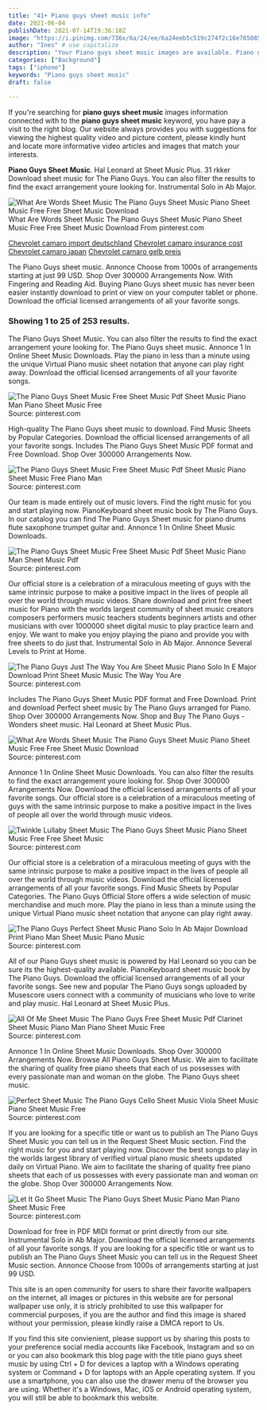 ```yaml
---
title: "41+ Piano guys sheet music info"
date: 2021-06-04
publishDate: 2021-07-14T19:36:18Z
image: "https://i.pinimg.com/736x/6a/24/ee/6a24eeb5c519c274f2c16e765085158d.jpg"
author: "Ines" # use capitalize
description: "Your Piano guys sheet music images are available. Piano guys sheet music are a topic that is being searched for and liked by netizens now. You can Find and Download the Piano guys sheet music files here. Find and Download all free photos and vectors."
categories: ["Background"]
tags: ["iphone"]
keywords: "Piano guys sheet music"
draft: false

---
```


If you're searching for **piano guys sheet music** images information connected with to the **piano guys sheet music** keyword, you have pay a visit to the right  blog.  Our website always  provides you with  suggestions  for viewing  the highest  quality video and picture  content, please kindly hunt and locate more informative video articles and images  that match your interests.

**Piano Guys Sheet Music**. Hal Leonard at Sheet Music Plus. 31 rkker Download sheet music for The Piano Guys. You can also filter the results to find the exact arrangement youre looking for. Instrumental Solo in Ab Major.

![What Are Words Sheet Music The Piano Guys Sheet Music Piano Sheet Music Free Free Sheet Music Download](https://i.pinimg.com/originals/bd/d5/d5/bdd5d5609e6b9688b42fbb81308f0596.png "What Are Words Sheet Music The Piano Guys Sheet Music Piano Sheet Music Free Free Sheet Music Download")
What Are Words Sheet Music The Piano Guys Sheet Music Piano Sheet Music Free Free Sheet Music Download From pinterest.com

[Chevrolet camaro import deutschland](/chevrolet-camaro-import-deutschland/)
[Chevrolet camaro insurance cost](/chevrolet-camaro-insurance-cost/)
[Chevrolet camaro japan](/chevrolet-camaro-japan/)
[Chevrolet camaro gelb preis](/chevrolet-camaro-gelb-preis/)

The Piano Guys sheet music. Annonce Choose from 1000s of arrangements starting at just 99 USD. Shop Over 300000 Arrangements Now. With Fingering and Reading Aid. Buying Piano Guys sheet music has never been easier instantly download to print or view on your computer tablet or phone. Download the official licensed arrangements of all your favorite songs.

### Showing 1 to 25 of 253 results.

The Piano Guys Sheet Music. You can also filter the results to find the exact arrangement youre looking for. The Piano Guys sheet music. Annonce 1 In Online Sheet Music Downloads. Play the piano in less than a minute using the unique Virtual Piano music sheet notation that anyone can play right away. Download the official licensed arrangements of all your favorite songs.


![The Piano Guys Sheet Music Free Sheet Music Pdf Sheet Music Piano Man Piano Sheet Music Free](https://i.pinimg.com/736x/87/c5/b0/87c5b093ae21818e57f73ddfcd409cb9.jpg "The Piano Guys Sheet Music Free Sheet Music Pdf Sheet Music Piano Man Piano Sheet Music Free")
Source: pinterest.com

High-quality The Piano Guys sheet music to download. Find Music Sheets by Popular Categories. Download the official licensed arrangements of all your favorite songs. Includes The Piano Guys Sheet Music PDF format and Free Download. Shop Over 300000 Arrangements Now.

![The Piano Guys Sheet Music Free Sheet Music Pdf Sheet Music Piano Sheet Music Free Piano Man](https://i.pinimg.com/736x/27/d4/88/27d488789d3e12efea7751c809ce1ea3.jpg "The Piano Guys Sheet Music Free Sheet Music Pdf Sheet Music Piano Sheet Music Free Piano Man")
Source: pinterest.com

Our team is made entirely out of music lovers. Find the right music for you and start playing now. PianoKeyboard sheet music book by The Piano Guys. In our catalog you can find The Piano Guys Sheet music for piano drums flute saxophone trumpet guitar and. Annonce 1 In Online Sheet Music Downloads.

![The Piano Guys Sheet Music Free Sheet Music Pdf Sheet Music Piano Man Sheet Music Pdf](https://i.pinimg.com/474x/b5/09/e9/b509e9ddbc3235c7528b26c05876c30d.jpg "The Piano Guys Sheet Music Free Sheet Music Pdf Sheet Music Piano Man Sheet Music Pdf")
Source: pinterest.com

Our official store is a celebration of a miraculous meeting of guys with the same intrinsic purpose to make a positive impact in the lives of people all over the world through music videos. Share download and print free sheet music for Piano with the worlds largest community of sheet music creators composers performers music teachers students beginners artists and other musicians with over 1000000 sheet digital music to play practice learn and enjoy. We want to make you enjoy playing the piano and provide you with free sheets to do just that. Instrumental Solo in Ab Major. Annonce Several Levels to Print at Home.

![The Piano Guys Just The Way You Are Sheet Music Piano Solo In E Major Download Print Sheet Music Music The Way You Are](https://i.pinimg.com/originals/6e/ef/67/6eef67c1a2e8192707e0b5c1bfa1475e.gif "The Piano Guys Just The Way You Are Sheet Music Piano Solo In E Major Download Print Sheet Music Music The Way You Are")
Source: pinterest.com

Includes The Piano Guys Sheet Music PDF format and Free Download. Print and download Perfect sheet music by The Piano Guys arranged for Piano. Shop Over 300000 Arrangements Now. Shop and Buy The Piano Guys - Wonders sheet music. Hal Leonard at Sheet Music Plus.

![What Are Words Sheet Music The Piano Guys Sheet Music Piano Sheet Music Free Free Sheet Music Download](https://i.pinimg.com/originals/bd/d5/d5/bdd5d5609e6b9688b42fbb81308f0596.png "What Are Words Sheet Music The Piano Guys Sheet Music Piano Sheet Music Free Free Sheet Music Download")
Source: pinterest.com

Annonce 1 In Online Sheet Music Downloads. You can also filter the results to find the exact arrangement youre looking for. Shop Over 300000 Arrangements Now. Download the official licensed arrangements of all your favorite songs. Our official store is a celebration of a miraculous meeting of guys with the same intrinsic purpose to make a positive impact in the lives of people all over the world through music videos.

![Twinkle Lullaby Sheet Music The Piano Guys Sheet Music Piano Sheet Music Free Free Sheet Music](https://i.pinimg.com/736x/02/65/13/026513a9d09511f6204ca7ab2df5b3d5.jpg "Twinkle Lullaby Sheet Music The Piano Guys Sheet Music Piano Sheet Music Free Free Sheet Music")
Source: pinterest.com

Our official store is a celebration of a miraculous meeting of guys with the same intrinsic purpose to make a positive impact in the lives of people all over the world through music videos. Download the official licensed arrangements of all your favorite songs. Find Music Sheets by Popular Categories. The Piano Guys Official Store offers a wide selection of music merchandise and much more. Play the piano in less than a minute using the unique Virtual Piano music sheet notation that anyone can play right away.

![The Piano Guys Perfect Sheet Music Piano Solo In Ab Major Download Print Piano Man Sheet Music Piano Music](https://i.pinimg.com/originals/a8/1b/7d/a81b7d63a82f2b2948223cb2f0eab7da.gif "The Piano Guys Perfect Sheet Music Piano Solo In Ab Major Download Print Piano Man Sheet Music Piano Music")
Source: pinterest.com

All of our Piano Guys sheet music is powered by Hal Leonard so you can be sure its the highest-quality available. PianoKeyboard sheet music book by The Piano Guys. Download the official licensed arrangements of all your favorite songs. See new and popular The Piano Guys songs uploaded by Musescore users connect with a community of musicians who love to write and play music. Hal Leonard at Sheet Music Plus.

![All Of Me Sheet Music The Piano Guys Free Sheet Music Pdf Clarinet Sheet Music Piano Man Piano Sheet Music Free](https://i.pinimg.com/736x/5b/e3/f5/5be3f52b763d11bfc8dff1c5f9347e9e.jpg "All Of Me Sheet Music The Piano Guys Free Sheet Music Pdf Clarinet Sheet Music Piano Man Piano Sheet Music Free")
Source: pinterest.com

Annonce 1 In Online Sheet Music Downloads. Shop Over 300000 Arrangements Now. Browse All Piano Guys Sheet Music. We aim to facilitate the sharing of quality free piano sheets that each of us possesses with every passionate man and woman on the globe. The Piano Guys sheet music.

![Perfect Sheet Music The Piano Guys Cello Sheet Music Viola Sheet Music Piano Sheet Music Free](https://i.pinimg.com/736x/23/91/48/239148e8908eb79f6bdec7c81c824130.jpg "Perfect Sheet Music The Piano Guys Cello Sheet Music Viola Sheet Music Piano Sheet Music Free")
Source: pinterest.com

If you are looking for a specific title or want us to publish an The Piano Guys Sheet Music you can tell us in the Request Sheet Music section. Find the right music for you and start playing now. Discover the best songs to play in the worlds largest library of verified virtual piano music sheets updated daily on Virtual Piano. We aim to facilitate the sharing of quality free piano sheets that each of us possesses with every passionate man and woman on the globe. Shop Over 300000 Arrangements Now.

![Let It Go Sheet Music The Piano Guys Sheet Music Piano Man Piano Sheet Music Free](https://i.pinimg.com/736x/6a/24/ee/6a24eeb5c519c274f2c16e765085158d.jpg "Let It Go Sheet Music The Piano Guys Sheet Music Piano Man Piano Sheet Music Free")
Source: pinterest.com

Download for free in PDF MIDI format or print directly from our site. Instrumental Solo in Ab Major. Download the official licensed arrangements of all your favorite songs. If you are looking for a specific title or want us to publish an The Piano Guys Sheet Music you can tell us in the Request Sheet Music section. Annonce Choose from 1000s of arrangements starting at just 99 USD.

This site is an open community for users to share their favorite wallpapers on the internet, all images or pictures in this website are for personal wallpaper use only, it is stricly prohibited to use this wallpaper for commercial purposes, if you are the author and find this image is shared without your permission, please kindly raise a DMCA report to Us.

If you find this site convienient, please support us by sharing this posts to your preference social media accounts like Facebook, Instagram and so on or you can also bookmark this blog page with the title piano guys sheet music by using Ctrl + D for devices a laptop with a Windows operating system or Command + D for laptops with an Apple operating system. If you use a smartphone, you can also use the drawer menu of the browser you are using. Whether it's a Windows, Mac, iOS or Android operating system, you will still be able to bookmark this website.
